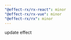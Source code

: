 ```yaml
---
"@effect-rx/rx-react": minor
"@effect-rx/rx-vue": minor
"@effect-rx/rx": minor
---
```


update effect
